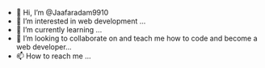 - 👋 Hi, I’m @Jaafaradam9910
- 👀 I’m interested in web development ...
- 🌱 I’m currently learning ...
- 💞️ I’m looking to collaborate on and teach me how to code and become a web developer...
- 📫 How to reach me ...

<!---
Jaafaradam9910/Jaafaradam9910 is a ✨ special ✨ repository because its `README.md` (this file) appears on your GitHub profile.
You can click the Preview link to take a look at your changes.
--->
